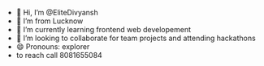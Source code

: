 - 👋 Hi, I’m @EliteDivyansh
- 👀 I’m from Lucknow
- 🌱 I’m currently learning frontend web developement
- 💞️ I’m looking to collaborate for team projects and attending hackathons
- 😄 Pronouns: explorer
- to reach call 8081655084
<!---
EliteDivyansh/EliteDivyansh is a ✨ special ✨ repository because its `README.md` (this file) appears on your GitHub profile.
You can click the Preview link to take a look at your changes.
--->
